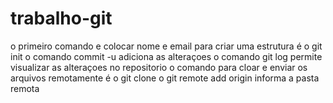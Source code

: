 # trabalho-git
o primeiro comando e colocar nome e email 
para criar uma estrutura  é o git init
o comando commit -u  adiciona as alteraçoes
o comando git log  permite visualizar as alteraçoes no repositorio
o comando para cloar e enviar os arquivos remotamente é o git  clone
o git remote add origin  informa a pasta remota
